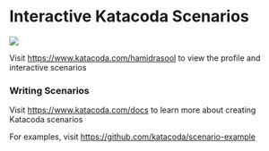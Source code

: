 # Interactive Katacoda Scenarios

[![](http://shields.katacoda.com/katacoda/hamidrasool/count.svg)](https://www.katacoda.com/hamidrasool "Get your profile on Katacoda.com")

Visit https://www.katacoda.com/hamidrasool to view the profile and interactive scenarios

### Writing Scenarios
Visit https://www.katacoda.com/docs to learn more about creating Katacoda scenarios

For examples, visit https://github.com/katacoda/scenario-example
